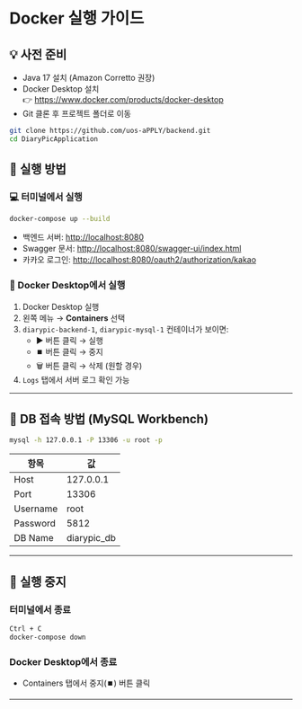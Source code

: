 # Docker 실행 가이드

## 💡 사전 준비

- Java 17 설치 (Amazon Corretto 권장)
- Docker Desktop 설치  
  👉 https://www.docker.com/products/docker-desktop
- Git 클론 후 프로젝트 폴더로 이동

```bash
git clone https://github.com/uos-aPPLY/backend.git
cd DiaryPicApplication
```

## 🚀 실행 방법

### 💻 터미널에서 실행

```bash
docker-compose up --build
```

- 백엔드 서버: [http://localhost:8080](http://localhost:8080)
- Swagger 문서: [http://localhost:8080/swagger-ui/index.html](http://localhost:8080/swagger-ui/index.html)
- 카카오 로그인: [http://localhost:8080/oauth2/authorization/kakao](http://localhost:8080/oauth2/authorization/kakao)

### 🐳 Docker Desktop에서 실행

1. Docker Desktop 실행
2. 왼쪽 메뉴 → **Containers** 선택
3. `diarypic-backend-1`, `diarypic-mysql-1` 컨테이너가 보이면:
   - ▶️ 버튼 클릭 → 실행
   - ⏹️ 버튼 클릭 → 중지
   - 🗑️ 버튼 클릭 → 삭제 (원할 경우)
4. `Logs` 탭에서 서버 로그 확인 가능

---

## 🧪 DB 접속 방법 (MySQL Workbench)

```bash
mysql -h 127.0.0.1 -P 13306 -u root -p
```

| 항목     | 값             |
|----------|----------------|
| Host     | 127.0.0.1      |
| Port     | 13306          |
| Username | root           |
| Password | 5812           |
| DB Name  | diarypic_db    |

---

## 🛑 실행 중지

### 터미널에서 종료

```bash
Ctrl + C
docker-compose down
```

### Docker Desktop에서 종료

- Containers 탭에서 중지(⏹️) 버튼 클릭

---
